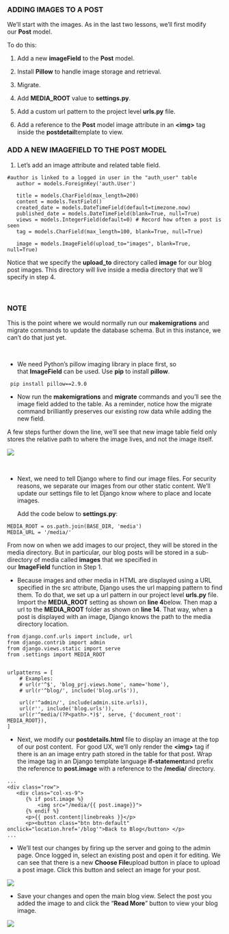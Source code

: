 ### ADDING IMAGES TO A POST

We’ll start with the images. As in the last two lessons, we’ll first modify
our **Post** model.

To do this:

1.  Add a new **imageField** to the **Post** model.

2.  Install **Pillow** to handle image storage and retrieval.

3.  Migrate.

4.  Add **MEDIA_ROOT** value to **settings.py**.

5.  Add a custom url pattern to the project level **urls.py** file.

6.  Add a reference to the **Post** model image attribute in an **\<img\>** tag
    inside the **postdetail**template to view.    
    

### ADD A NEW IMAGEFIELD TO THE POST MODEL

1.  Let’s add an image attribute and related table field.

~~~~~~~~~~~~~~~~~~~~~~~~~~~~~~~~~~~~~~~~~~~~~~~~~~~~~~~~~~~~~~~~~~~~~~~~~~~~~~~~
#author is linked to a logged in user in the "auth_user" table
   author = models.ForeignKey('auth.User')
 
   title = models.CharField(max_length=200)
   content = models.TextField()
   created_date = models.DateTimeField(default=timezone.now)
   published_date = models.DateTimeField(blank=True, null=True)
   views = models.IntegerField(default=0) # Record how often a post is seen
   tag = models.CharField(max_length=100, blank=True, null=True)
 
   image = models.ImageField(upload_to="images", blank=True, null=True)
~~~~~~~~~~~~~~~~~~~~~~~~~~~~~~~~~~~~~~~~~~~~~~~~~~~~~~~~~~~~~~~~~~~~~~~~~~~~~~~~

Notice that we specify the **upload_to** directory called **image** for our blog
post images. This directory will live inside a media directory that we’ll
specify in step 4.

 

### NOTE

This is the point where we would normally run our **makemigrations** and
migrate commands to update the database schema. But in this instance, we can’t
do that just yet.

 

-   We need Python’s pillow imaging library in place first, so
    that **ImageField** can be used. Use **pip** to install **pillow**.

~~~~~~~~~~~~~~~~~~~~~~~~~~~~~~~~~~~~~~~~~~~~~~~~~~~~~~~~~~~~~~~~~~~~~~~~~~~~~~~~
 pip install pillow==2.9.0
~~~~~~~~~~~~~~~~~~~~~~~~~~~~~~~~~~~~~~~~~~~~~~~~~~~~~~~~~~~~~~~~~~~~~~~~~~~~~~~~

-   Now run the **makemigrations** and **migrate** commands and you’ll see the
    image field added to the table. As a reminder, notice how the migrate
    command brilliantly preserves our existing row data while adding the new
    field.

A few steps further down the line, we’ll see that new image table field only
stores the relative path to where the image lives, and not the image itself.

![](http://codeinstitute.wpengine.com/wp-content/uploads/2015/12/1449749030_image1.png)

 

-   Next, we need to tell Django where to find our image files. For security
    reasons, we separate our images from our other static content. We’ll update
    our settings file to let Django know where to place and locate images.

    Add the code below to **settings.py**:

~~~~~~~~~~~~~~~~~~~~~~~~~~~~~~~~~~~~~~~~~~~~~~~~~~~~~~~~~~~~~~~~~~~~~~~~~~~~~~~~
MEDIA_ROOT = os.path.join(BASE_DIR, 'media')
MEDIA_URL = '/media/'
~~~~~~~~~~~~~~~~~~~~~~~~~~~~~~~~~~~~~~~~~~~~~~~~~~~~~~~~~~~~~~~~~~~~~~~~~~~~~~~~

From now on when we add images to our project, they will be stored in the media
directory. But in particular, our blog posts will be stored in a sub-directory
of media called **images** that we specified in our **ImageField** function in
Step 1.

-   Because images and other media in HTML are displayed using a URL specified
    in the src attribute, Django uses the url mapping pattern to find them. To
    do that, we set up a url pattern in our project level **urls.py** file.
    Import the **MEDIA_ROOT** setting as shown on **line 4**below. Then map a
    url to the **MEDIA_ROOT** folder as shown on **line 14**. That way, when a
    post is displayed with an image, Django knows the path to the media
    directory location.

~~~~~~~~~~~~~~~~~~~~~~~~~~~~~~~~~~~~~~~~~~~~~~~~~~~~~~~~~~~~~~~~~~~~~~~~~~~~~~~~
from django.conf.urls import include, url
from django.contrib import admin
from django.views.static import serve
from .settings import MEDIA_ROOT
 
 
urlpatterns = [
    # Examples:
    # url(r'^$', 'blog_prj.views.home', name='home'),
    # url(r'^blog/', include('blog.urls')),
 
    url(r'^admin/', include(admin.site.urls)),
    url(r'', include('blog.urls')),
    url(r'^media/(?P<path>.*)$', serve, {'document_root': MEDIA_ROOT}),
]
~~~~~~~~~~~~~~~~~~~~~~~~~~~~~~~~~~~~~~~~~~~~~~~~~~~~~~~~~~~~~~~~~~~~~~~~~~~~~~~~

-   Next, we modify our **postdetails.html** file to display an image at the top
    of our post content.  For good UX, we’ll only render the **\<img\>** tag if
    there is an an image entry path stored in the table for that post. Wrap the
    image tag in an Django template language **if-statement**and prefix the
    reference to **post.image** with a reference to the **/media/** directory.

~~~~~~~~~~~~~~~~~~~~~~~~~~~~~~~~~~~~~~~~~~~~~~~~~~~~~~~~~~~~~~~~~~~~~~~~~~~~~~~~
...
<div class="row">
   <div class="col-xs-9">
      {% if post.image %}
          <img src="/media/{{ post.image}}">
      {% endif %}
      <p>{{ post.content|linebreaks }}</p>
      <p><button class="btn btn-default" 
onclick="location.href='/blog'">Back to Blog</button> </p>
...
~~~~~~~~~~~~~~~~~~~~~~~~~~~~~~~~~~~~~~~~~~~~~~~~~~~~~~~~~~~~~~~~~~~~~~~~~~~~~~~~

-   We’ll test our changes by firing up the server and going to the admin page.
    Once logged in, select an existing post and open it for editing. We can see
    that there is a new **Choose File**upload button in place to upload a post
    image. Click this button and select an image for your post.

![](http://codeinstitute.wpengine.com/wp-content/uploads/2015/12/1449749030_image2.png)

-   Save your changes and open the main blog view. Select the post you added the
    image to and click the “**Read More**” button to view your blog image.

![](http://codeinstitute.wpengine.com/wp-content/uploads/2015/12/1449749030_image3.png)

  
  

